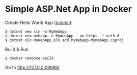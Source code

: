 # Simple ASP.Net App in Docker

Create Hello World App ([tutorial](https://dotnet.microsoft.com/en-us/learn/aspnet/hello-world-tutorial/create)): 

```
$ dotnet new sln -n MyWebApp
$ dotnet new webapp -o MyWebApp --no-https -f net5.0
$ dotnet sln MyWebApp.sln add MyWebApp/MyWebApp.csproj
```

Build & Run

```
$ docker compose build
```

Go to http://127.0.0.1:9099/